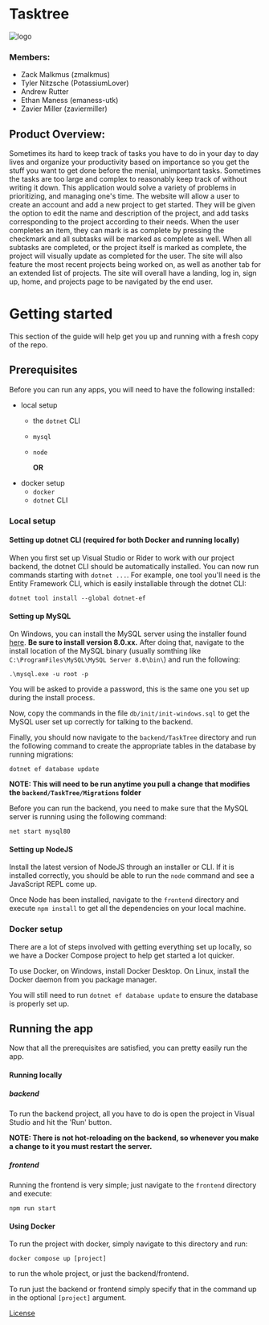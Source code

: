 # Tasktree
![logo](https://github.com/scrumzone/tasktree/blob/main/frontend/src/assets/logo.png)

### Members:
* Zack Malkmus (zmalkmus)
* Tyler Nitzsche (PotassiumLover)
* Andrew Rutter
* Ethan Maness (emaness-utk)
* Zavier Miller (zaviermiller)


## Product Overview:
  Sometimes its hard to keep track of tasks you have to do in your day to day lives and organize your productivity based on importance so you get the stuff you want to   get done before the menial, unimportant tasks. Sometimes the tasks are too large and complex to reasonably keep track of without writing it down. This application     would solve a variety of problems in prioritizing, and managing one's time. The website will allow a user to create an account and add a new project to get started.   They will be given the option to edit the name and description of the project, and add tasks corresponding to the project according to their needs. When the user       completes an item, they can mark is as complete by pressing the checkmark and all subtasks will be marked as complete as well. When all subtasks are completed, or     the project itself is marked as complete, the project will visually update as completed for the user. The site will also feature the most recent projects being         worked on, as well as another tab for an extended list of projects. The site will overall have a landing, log in, sign up, home, and projects page to be navigated by   the end user.

# Getting started

This section of the guide will help get you up and running with a fresh copy of the repo.

## Prerequisites

Before you can run any apps, you will need to have the following installed:

- local setup
  - the `dotnet` CLI
  - `mysql`
  - `node`
 
    **OR**
- docker setup
  - `docker`
  - `dotnet` CLI

### Local setup

#### Setting up dotnet CLI (required for both Docker and running locally)

When you first set up Visual Studio or Rider to work with our project backend, the dotnet CLI should be automatically installed.
You can now run commands starting with `dotnet ...`. For example, one tool you'll need is the Entity Framework CLI, which is easily installable through the dotnet CLI:

```
dotnet tool install --global dotnet-ef
```

#### Setting up MySQL

On Windows, you can install the MySQL server using the installer found [here](https://dev.mysql.com/downloads/installer/). **Be sure to install version 8.0.xx.**
After doing that, navigate to the install location of the MySQL binary (usually somthing like `C:\ProgramFiles\MySQL\MySQL Server 8.0\bin\`) and run the following:

```
.\mysql.exe -u root -p
```

You will be asked to provide a password, this is the same one you set up during the install process.

Now, copy the commands in the file `db/init/init-windows.sql` to get the MySQL user set up correctly for talking to the backend.

Finally, you should now navigate to the `backend/TaskTree` directory and run the following command to create the appropriate tables in the database by running migrations:

```
dotnet ef database update
```

**NOTE: This will need to be run anytime you pull a change that modifies the `backend/TaskTree/Migrations` folder**

Before you can run the backend, you need to make sure that the MySQL server is running using the following command:

```
net start mysql80
```

#### Setting up NodeJS

Install the latest version of NodeJS through an installer or CLI. If it is installed correctly, you should be able to run the `node` command and see a JavaScript REPL come up.

Once Node has been installed, navigate to the `frontend` directory and execute `npm install` to get all the dependencies on your local machine.

### Docker setup

There are a lot of steps involved with getting everything set up locally, so we have a Docker Compose project to help get started a lot quicker.

To use Docker, on Windows, install Docker Desktop. On Linux, install the Docker daemon from you package manager.

You will still need to run `dotnet ef database update` to ensure the database is properly set up.

## Running the app

Now that all the prerequisites are satisfied, you can pretty easily run the app.

#### Running locally

##### backend

To run the backend project, all you have to do is open the project in Visual Studio and hit the 'Run' button.

**NOTE: There is not hot-reloading on the backend, so whenever you make a change to it you must restart the server.**

##### frontend

Running the frontend is very simple; just navigate to the `frontend` directory and execute:

```
npm run start
```

#### Using Docker

To run the project with docker, simply navigate to this directory and run:

```
docker compose up [project]
```

to run the whole project, or just the backend/frontend.

To run just the backend or frontend simply specify that in the command up in the optional `[project]` argument.

[License](https://github.com/scrumzone/tasktree/blob/main/LICENSE.txt)
